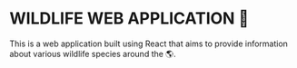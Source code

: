 # WILDLIFE WEB APPLICATION 🐯
This is a web application built using React that aims to provide information about various wildlife species around the 🌎.








